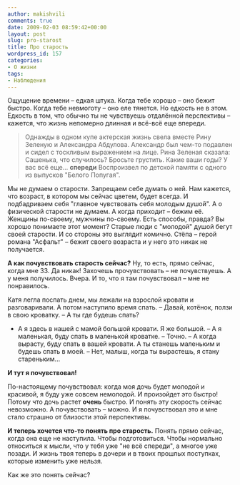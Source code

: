```yaml
---
author: makishvili
comments: true
date: 2009-02-03 08:59:42+00:00
layout: post
slug: pro-starost
title: Про старость
wordpress_id: 157
categories:
- О жизни
tags:
- Наблюдения
---
```


Ощущение времени – едкая штука.
Когда тебе хорошо – оно бежит быстро. Когда тебе невмоготу – оно еле тянется.
Но едкость не в этом. Едкость в том, что обычно ты не чувствуешь отдалённой перспективы – кажется, что жизнь непомерно длинная и всё-всё еще впереди.


> Однажды в одном купе актерская жизнь свела вместе Рину Зеленую и Александра Абдулова. Александр был чем-то подавлен и сидел с тоскливым выражением на лице. Рина Зеленая сказала: Сашенька, что случилось? Бросьте грустить. Какие ваши годы? У вас всё еще... **спереди**
Воспроизвел по детской памяти с одного из выпусков "Белого Попугая".


<!-- more -->Мы не думаем о старости. Запрещаем себе думать о ней. Нам кажется, что возраст, в котором мы сейчас цветем, будет всегда. И подбадриваем себя "главное чувствовать себя молодым душой". А о физической старости не думаем. А когда приходит – бежим её. Женщины по-своему, мужчины по-своему. Есть способы, правда? Вы хорошо понимаете этот момент? Старые люди с  "молодой" душой бегут своей старости. И со стороны это выглядит комично. Стёпа – герой романа "Асфальт" – бежит своего возраста и у него это никак не получается.

**А как почувствовать старость сейчас?**
Ну, то есть, прямо сейчас, когда мне 33. Да никак! Захочешь прочувствовать – не почувствуешь.
А у меня получилось. Вчера. И то, что я там почувствовал – мне не понравилось.

Катя легла поспать днем, мы лежали на взрослой кровати и разговаривали.  А потом наступило время спать.
– Давай, котёнок, ползи в свою кроватку.
– А ты где будешь спать?
- А я здесь в нашей с мамой большой кровати. Я же большой.
– А я маленькая, буду спать в маленькой кроватке.
– Точно.
– А когда вырасту, буду спать в вашей кровати. А ты станешь маленьким и будешь спать в моей.
– Нет, малыш, когда ты вырастешь, я стану стареньким...

**И тут я почувствовал!**

По-настоящему почувствовал: когда моя дочь будет молодой и красивой, я буду уже совсем немолодой. И произойдет это быстро! Потому что дочь растет **очень** быстро. И понять эту скорость сейчас невозможно. А почувствовать – можно. И я почувствовал это и мне стало страшно от близости этой перспективы.

**И теперь хочется что-то понять про старость.**
Понять прямо сейчас, когда она еще не наступила.  Чтобы подготовиться. Чтобы нормально относиться к мысли, что у тебя уже "не всё спереди", а многое уже позади. И жизнь твоя теперь в дочери и в твоих прошлых поступках, которые изменить уже нельзя.

Как же это понять сейчас?
